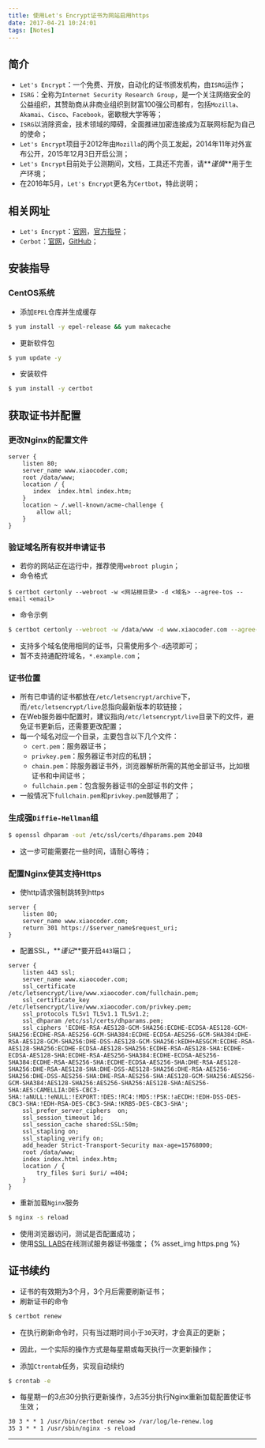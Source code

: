 ```yaml
---
title: 使用Let's Encrypt证书为网站启用https
date: 2017-04-21 10:24:01
tags: [Notes]
---
```


## 简介
+ `Let's Encrypt`：一个免费、开放，自动化的证书颁发机构，由`ISRG`运作；
+ `ISRG`：全称为`Internet Security Research Group`，是一个关注网络安全的公益组织，其赞助商从非商业组织到财富100强公司都有，包括`Mozilla`、`Akamai`、`Cisco`、`Facebook`，密歇根大学等等；
+ `ISRG`以消除资金，技术领域的障碍，全面推进加密连接成为互联网标配为自己的使命；
+ `Let's Encrypt`项目于2012年由`Mozilla`的两个员工发起，2014年11年对外宣布公开，2015年12月3日开启公测；
+ `Let's Encrypt`目前处于公测期间，文档，工具还不完善，请**_谨慎_**用于生产环境；
+ 在2016年5月，`Let's Encrypt`更名为`Certbot`，特此说明；

## 相关网址
+ `Let's Encrypt`：[官网](https://letsencrypt.org/)，[官方指导](https://letsencrypt.readthedocs.io/en/latest/index.html)；
+ `Cerbot`：[官网](https://certbot.eff.org)，[GitHub](https://github.com/certbot/certbot)；

<!-- more -->

## 安装指导
### CentOS系统
+ 添加`EPEL`仓库并生成缓存

```bash
$ yum install -y epel-release && yum makecache
```

+ 更新软件包

```bash
$ yum update -y
```

+ 安装软件

```bash
$ yum install -y certbot
```

## 获取证书并配置

### 更改Nginx的配置文件

```text
server {
    listen 80;
    server_name www.xiaocoder.com;
    root /data/www;
    location / {
       index  index.html index.htm;
    }
    location ~ /.well-known/acme-challenge {
        allow all;
    }
}
```

### 验证域名所有权并申请证书

+ 若你的网站正在运行中，推荐使用`webroot plugin`；
+ 命令格式

```text
$ certbot certonly --webroot -w <网站根目录> -d <域名> --agree-tos --email <email>
```

+ 命令示例

```bash
$ certbot certonly --webroot -w /data/www -d www.xiaocoder.com --agree-tos --email xiao.950901@gmail.com
```
+ 支持多个域名使用相同的证书，只需使用多个`-d`选项即可；
+ 暂不支持通配符域名，`*.example.com`；

### 证书位置
+ 所有已申请的证书都放在`/etc/letsencrypt/archive`下，而`/etc/letsencrypt/live`总指向最新版本的软链接；
+ 在Web服务器中配置时，建议指向`/etc/letsencrypt/live`目录下的文件，避免证书更新后，还需要更改配置；
+ 每一个域名对应一个目录，主要包含以下几个文件：
    + `cert.pem`：服务器证书；
    + `privkey.pem`：服务器证书对应的私钥；
    + `chain.pem`：除服务器证书外，浏览器解析所需的其他全部证书，比如根证书和中间证书；
    + `fullchain.pem`：包含服务器证书的全部证书的文件；
+ 一般情况下`fullchain.pem`和`privkey.pem`就够用了；

### 生成强`Diffie-Hellman`组

```bash
$ openssl dhparam -out /etc/ssl/certs/dhparams.pem 2048
```
+  这一步可能需要花一些时间，请耐心等待；

### 配置Nginx使其支持Https
+ 使http请求强制跳转到https

```text
server {
    listen 80;
    server_name www.xiaocoder.com;
    return 301 https://$server_name$request_uri;
}
```

+ 配置SSL，**_谨记_**要开启`443`端口；

```text
server {
    listen 443 ssl;
    server_name www.xiaocoder.com;
    ssl_certificate /etc/letsencrypt/live/www.xiaocoder.com/fullchain.pem;
    ssl_certificate_key /etc/letsencrypt/live/www.xiaocoder.com/privkey.pem;
    ssl_protocols TLSv1 TLSv1.1 TLSv1.2;
    ssl_dhparam /etc/ssl/certs/dhparams.pem;
    ssl_ciphers 'ECDHE-RSA-AES128-GCM-SHA256:ECDHE-ECDSA-AES128-GCM-SHA256:ECDHE-RSA-AES256-GCM-SHA384:ECDHE-ECDSA-AES256-GCM-SHA384:DHE-RSA-AES128-GCM-SHA256:DHE-DSS-AES128-GCM-SHA256:kEDH+AESGCM:ECDHE-RSA-AES128-SHA256:ECDHE-ECDSA-AES128-SHA256:ECDHE-RSA-AES128-SHA:ECDHE-ECDSA-AES128-SHA:ECDHE-RSA-AES256-SHA384:ECDHE-ECDSA-AES256-SHA384:ECDHE-RSA-AES256-SHA:ECDHE-ECDSA-AES256-SHA:DHE-RSA-AES128-SHA256:DHE-RSA-AES128-SHA:DHE-DSS-AES128-SHA256:DHE-RSA-AES256-SHA256:DHE-DSS-AES256-SHA:DHE-RSA-AES256-SHA:AES128-GCM-SHA256:AES256-GCM-SHA384:AES128-SHA256:AES256-SHA256:AES128-SHA:AES256-SHA:AES:CAMELLIA:DES-CBC3-SHA:!aNULL:!eNULL:!EXPORT:!DES:!RC4:!MD5:!PSK:!aECDH:!EDH-DSS-DES-CBC3-SHA:!EDH-RSA-DES-CBC3-SHA:!KRB5-DES-CBC3-SHA';
    ssl_prefer_server_ciphers  on;
    ssl_session_timeout 1d;
    ssl_session_cache shared:SSL:50m;                                                                                                                              
    ssl_stapling on;
    ssl_stapling_verify on;
    add_header Strict-Transport-Security max-age=15768000;
    root /data/www;
    index index.html index.htm;
    location / {
        try_files $uri $uri/ =404;
    }
}
```

+ 重新加载`Nginx`服务

```bash
$ nginx -s reload
```

+ 使用浏览器访问，测试是否配置成功；
+ 使用[SSL LABS](https://www.ssllabs.com/ssltest/index.html)在线测试服务器证书强度；
{% asset_img https.png %}


## 证书续约
+ 证书的有效期为3个月，3个月后需要刷新证书；
+ 刷新证书的命令

```bash
$ certbot renew
```

+ 在执行刷新命令时，只有当过期时间小于`30`天时，才会真正的更新；
+ 因此，一个实际的操作方式是每星期或每天执行一次更新操作；

+ 添加`Ctrontab`任务，实现自动续约

```bash
$ crontab -e
```

+ 每星期一的3点30分执行更新操作，3点35分执行Nginx重新加载配置使证书生效；

```text
30 3 * * 1 /usr/bin/certbot renew >> /var/log/le-renew.log
35 3 * * 1 /usr/sbin/nginx -s reload
```

***
